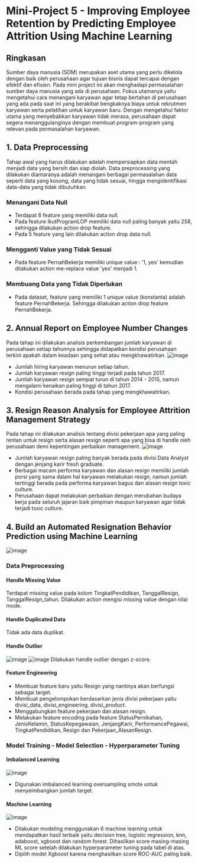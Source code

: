 # Mini-Project 5 - Improving Employee Retention by Predicting Employee Attrition Using Machine Learning
## Ringkasan
Sumber daya manusia (SDM) merupakan aset utama yang perlu dikelola dengan baik oleh perusahaan agar tujuan bisnis dapat tercapai dengan efektif dan efisien. Pada mini project ini akan menghadapi permasalahan sumber daya manusia yang ada di perusahaan. Fokus utamanya yaitu  mengetahui cara menangani karyawan agar tetap bertahan di perusahaan yang ada pada saat ini yang berakibat bengkaknya biaya untuk rekrutmen karyawan serta pelatihan untuk karyawan baru. Dengan mengetahui faktor utama yang menyebabkan karyawan tidak merasa, perusahaan dapat segera menanggulanginya dengan membuat program-program yang relevan pada permasalahan karyawan. 
## 1. Data Preprocessing
Tahap awal yang harus dilakukan adalah mempersiapkan data mentah menjadi data yang bersih dan siap diolah. Data preprocessing yang dilakukan diantaranya adalah menangani berbagai permasalahan data seperti data yang kosong, data yang tidak sesuai, hingga mengidentifikasi data-data yang tidak dibutuhkan.
### Menangani Data Null
- Terdapat 6 feature yang memiliki data null.
- Pada feature IkutProgramLOP memiliki data null paling banyak yaitu 258, sehingga dilakukan action drop feature.
- Pada 5 feature yang lain dilakukan action drop data null.
### Mengganti Value yang Tidak Sesuai
- Pada feature PernahBekerja memiliki unique value : '1, yes' kemudian dilakukan action me-replace value 'yes' menjadi 1.
### Membuang Data yang Tidak Diperlukan
- Pada dataset, feature yang memiliki 1 unique value (konstanta) adalah feature PernahBekerja. Sehingga dilakukan action drop feature PernahBekerja.

## 2. Annual Report on Employee Number Changes
Pada tahap ini dilakukan analisis perkembangan jumlah karyawan di perusahaan setiap tahunnya sehingga didapatkan kondisi perusahaan terkini apakah dalam keadaan yang sehat atau mengkhawatirkan.
![image](https://github.com/hadasadida/Mini-Project-5-Improving-Employee-Retention-by-Predicting-Employee-Attrition-Using-Machine-Learning/assets/124650679/31b616a8-9c91-46c6-a8c8-1a515163d3e3)
- Jumlah hiring karyawan menurun setiap tahun.
- Jumlah karyawan resign paling tinggi terjadi pada tahun 2017.
- Jumlah karyawan resign sempat turun di tahun 2014 - 2015, namun mengalami kenaikan paling tinggi di tahun 2017.
- Kondisi perusahaan berada pada tahap yang mengkhawatirkan.

## 3. Resign Reason Analysis for Employee Attrition Management Strategy
Pada tahap ini dilakukan analisis tentang divisi pekerjaan apa yang paling rentan untuk resign serta alasan resign seperti apa yang bisa di handle oleh perusahaan demi kepentingan perbaikan management.
![image](https://github.com/hadasadida/Mini-Project-5-Improving-Employee-Retention-by-Predicting-Employee-Attrition-Using-Machine-Learning/assets/124650679/d412584c-88f5-4f55-93fb-82817e0c646f)
- Jumlah karyawan resign paling banyak berada pada divisi Data Analyst dengan jenjang karir fresh graduate.
- Berbagai macam performa karyawan dan alasan resign memiliki jumlah porsi yang sama dalam hal karyawan melakukan resign, namun jumlah tertinggi berada pada performa karyawan bagus dan alasan resign toxic culture.
- Perusahaan dapat melakukan perbaikan dengan merubahan budaya kerja pada seluruh jajaran baik pimpinan maupun karyawan agar tidak terjadi toxic culture.

## 4. Build an Automated Resignation Behavior Prediction using Machine Learning
![image](https://github.com/hadasadida/Mini-Project-5-Improving-Employee-Retention-by-Predicting-Employee-Attrition-Using-Machine-Learning/assets/124650679/01b53cda-bdf7-4cf0-a9c1-637a1dfaf9a7)
### Data Preprocessing
#### Handle Missing Value
Terdapat missing value pada kolom TingkatPendidikan, TanggalResign, TanggalResign_tahun. Dilakukan action mengisi missing value dengan nilai mode.
#### Handle Duplicated Data
Tidak ada data duplikat.
#### Handle Outlier
![image](https://github.com/hadasadida/Mini-Project-5-Improving-Employee-Retention-by-Predicting-Employee-Attrition-Using-Machine-Learning/assets/124650679/18059c02-6094-4dfb-a362-20e4d53b79e1)
![image](https://github.com/hadasadida/Mini-Project-5-Improving-Employee-Retention-by-Predicting-Employee-Attrition-Using-Machine-Learning/assets/124650679/c6d83647-23e8-4a42-93ae-d27515017ead)
Dilakukan handle outlier dengan z-score.
#### Feature Engineering
- Membuat feature baru yaitu Resign yang nantinya akan berfungsi sebagai target.
- Membuat pengelompokan berdasarkan jenis divisi pekerjaan yaitu divisi_data, divisi_engineering, divisi_product.
- Menggabungkan feature pekerjaan dan alasan resign.
- Melakukan feature encoding pada feature StatusPernikahan, JenisKelamin, StatusKepegawaian, JenjangKarir, PerformancePegawai, TingkatPendidikan, Resign dan Pekerjaan_AlasanResign.
### Model Training - Model Selection - Hyperparameter Tuning
#### Imbalanced Learning 
![image](https://github.com/hadasadida/Mini-Project-5-Improving-Employee-Retention-by-Predicting-Employee-Attrition-Using-Machine-Learning/assets/124650679/a9286250-f358-4aa7-ad98-019be7eddcd9) 
- Digunakan imbalanced learning oversampling smote untuk menyeimbangkan jumlah target. 
#### Machine Learning 
![image](https://github.com/hadasadida/Mini-Project-5-Improving-Employee-Retention-by-Predicting-Employee-Attrition-Using-Machine-Learning/assets/124650679/3ee15cc4-9b45-41ec-ab62-639a289b8e7d)
- Dilakukan modeling menggunakan 6 machine learning untuk mendapatkan hasil terbaik yaitu decision tree, logistic regression, knn, adaboost, xgboost dan random forest. Dihasilkan score masing-masing ML score setelah dilakukan hyperparameter tuning pada tabel di atas.
- Dipilih model Xgboost karena menghasilkan score ROC-AUC paling baik. 

